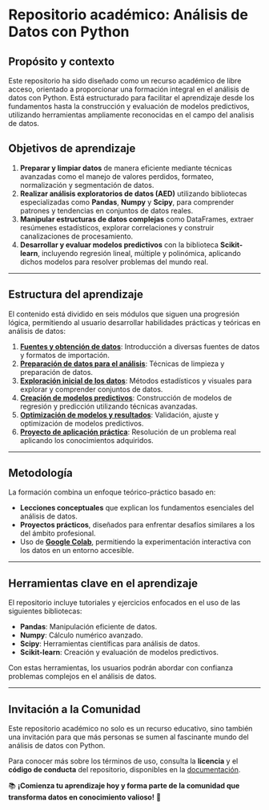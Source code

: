 # Repositorio académico: **Análisis de Datos con Python**

## Propósito y contexto

Este repositorio ha sido diseñado como un recurso académico de libre acceso, orientado a proporcionar una formación integral en el análisis de datos con Python. Está estructurado para facilitar el aprendizaje desde los fundamentos hasta la construcción y evaluación de modelos predictivos, utilizando herramientas ampliamente reconocidas en el campo del analisis de datos.

## Objetivos de aprendizaje

1. **Preparar y limpiar datos** de manera eficiente mediante técnicas avanzadas como el manejo de valores perdidos, formateo, normalización y segmentación de datos.
2. **Realizar análisis exploratorios de datos (AED)** utilizando bibliotecas especializadas como **Pandas**, **Numpy** y **Scipy**, para comprender patrones y tendencias en conjuntos de datos reales.
3. **Manipular estructuras de datos complejas** como DataFrames, extraer resúmenes estadísticos, explorar correlaciones y construir canalizaciones de procesamiento.
4. **Desarrollar y evaluar modelos predictivos** con la biblioteca **Scikit-learn**, incluyendo regresión lineal, múltiple y polinómica, aplicando dichos modelos para resolver problemas del mundo real.

---

## Estructura del aprendizaje

El contenido está dividido en seis módulos que siguen una progresión lógica, permitiendo al usuario desarrollar habilidades prácticas y teóricas en análisis de datos:

1. **[Fuentes y obtención de datos](https://github.com/eduardoleon9010/analisis_de_datos_con_Python/blob/main/secciones/1._fuentes_y_obtenci%C3%B3n_de_datos.md)**: Introducción a diversas fuentes de datos y formatos de importación.  
2. **[Preparación de datos para el análisis](https://github.com/eduardoleon9010/analisis_de_datos_con_Python/blob/main/secciones/2._preparacion_de_datos_para_el_analisis.md)**: Técnicas de limpieza y preparación de datos.  
3. **[Exploración inicial de los datos](https://github.com/eduardoleon9010/analisis_de_datos_con_Python/blob/main/secciones/3._exploracion_inicial_de_los_datos.md)**: Métodos estadísticos y visuales para explorar y comprender conjuntos de datos.  
4. **[Creación de modelos predictivos](https://github.com/eduardoleon9010/analisis_de_datos_con_Python/blob/main/secciones/4._creacion_de_modelos_predictivos.md)**: Construcción de modelos de regresión y predicción utilizando técnicas avanzadas.  
5. **[Optimización de modelos y resultados](https://github.com/eduardoleon9010/analisis_de_datos_con_Python/blob/main/secciones/5._optimizacion_de_modelos_y_resultados.md)**: Validación, ajuste y optimización de modelos predictivos.  
6. **[Proyecto de aplicación práctica](https://github.com/eduardoleon9010/analisis_de_datos_con_Python/blob/main/secciones/6._proyecto_de_aplicacion_practica.md)**: Resolución de un problema real aplicando los conocimientos adquiridos.

---

## Metodología

La formación combina un enfoque teórico-práctico basado en:

- **Lecciones conceptuales** que explican los fundamentos esenciales del análisis de datos.  
- **Proyectos prácticos**, diseñados para enfrentar desafíos similares a los del ámbito profesional.  
- Uso de [**Google Colab**](https://github.com/eduardoleon9010/analisis_de_datos_con_Python/blob/main/documentacion/notebooks.md), permitiendo la experimentación interactiva con los datos en un entorno accesible.  

---

## Herramientas clave en el aprendizaje

El repositorio incluye tutoriales y ejercicios enfocados en el uso de las siguientes bibliotecas:

- **Pandas**: Manipulación eficiente de datos.  
- **Numpy**: Cálculo numérico avanzado.  
- **Scipy**: Herramientas científicas para análisis de datos.  
- **Scikit-learn**: Creación y evaluación de modelos predictivos.  

Con estas herramientas, los usuarios podrán abordar con confianza problemas complejos en el análisis de datos.

---

## Invitación a la Comunidad

Este repositorio académico no solo es un recurso educativo, sino también una invitación para que más personas se sumen al fascinante mundo del análisis de datos con Python.  

Para conocer más sobre los términos de uso, consulta la **licencia** y el **código de conducta** del repositorio, disponibles en la [documentación](https://github.com/eduardoleon9010/analisis_de_datos_con_Python/tree/main/documentacion).


📚 **¡Comienza tu aprendizaje hoy y forma parte de la comunidad que transforma datos en conocimiento valioso!** 🚀

